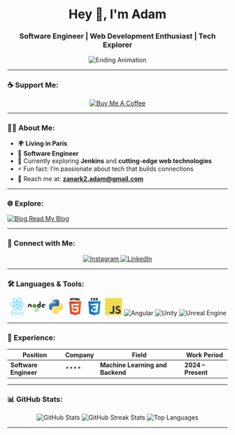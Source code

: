 <h1 align="center">Hey 👋, I'm Adam </h1>
<h3 align="center">Software Engineer | Web Development Enthusiast | Tech Explorer</h3>

<p align="center">
   <img src="https://giffiles.alphacoders.com/218/218663.gif" alt="Ending Animation" >
</p>

---

### ☕ Support Me:
<p align="center">
  <a href="https://buymeacoffee.com/adxdits" target="_blank">
    <img src="https://img.buymeacoffee.com/button-api/?text=Buy me a coffee&emoji=&slug=adxdits&button_colour=FFDD00&font_colour=000000&font_family=Arial&outline_colour=000000&coffee_colour=ffffff" alt="Buy Me A Coffee" />
  </a>
</p>

---

### 👨‍💻 About Me:
- 🌍 **Living in Paris**  
- 💼 **Software Engineer**
- 🌱 Currently exploring **Jenkins** and **cutting-edge web technologies**  
- ⚡ Fun fact: I’m passionate about tech that builds connections  
- 📧 Reach me at: **zanark2.adam@gmail.com**  

---

### 🌐 Explore:
<a href="https://adxdits.github.io/MySite/" target="_blank">
  <img src="https://img.icons8.com/?size=100&id=cXYUoqPdbtbr&format=png&color=000000" alt="Blog" height="30" width="30"/> 
  <span>Read My Blog</span>
</a>

---

### 📱 Connect with Me:
<p align="center">
  <a href="https://instagram.com/adamxmounayar" target="_blank">
    <img src="https://raw.githubusercontent.com/rahuldkjain/github-profile-readme-generator/master/src/images/icons/Social/instagram.svg" alt="Instagram" height="30" width="30" />
  </a>
  <a href="https://www.linkedin.com/in/adam-al-mounayar-0b6a5026b/" target="_blank">
    <img src="https://img.icons8.com/?size=100&id=13930&format=png&color=000000" alt="LinkedIn" height="30" width="30" />
  </a>
</p>

---

### 🛠️ Languages & Tools:
<p align="center">
  <img src="https://raw.githubusercontent.com/devicons/devicon/master/icons/react/react-original-wordmark.svg" alt="React" width="40" height="40"/>
  <img src="https://raw.githubusercontent.com/devicons/devicon/master/icons/nodejs/nodejs-original-wordmark.svg" alt="Node.js" width="40" height="40"/>
  <img src="https://raw.githubusercontent.com/devicons/devicon/master/icons/python/python-original.svg" alt="Python" width="40" height="40"/>
  <img src="https://raw.githubusercontent.com/devicons/devicon/master/icons/html5/html5-original-wordmark.svg" alt="HTML5" width="40" height="40"/>
  <img src="https://raw.githubusercontent.com/devicons/devicon/master/icons/css3/css3-original-wordmark.svg" alt="CSS3" width="40" height="40"/>
  <img src="https://raw.githubusercontent.com/devicons/devicon/master/icons/javascript/javascript-original.svg" alt="JavaScript" width="40" height="40"/>
  <img src="https://angular.io/assets/images/logos/angular/angular.svg" alt="Angular" width="40" height="40"/>
  <img src="https://www.vectorlogo.zone/logos/unity3d/unity3d-icon.svg" alt="Unity" width="40" height="40"/>
  <img src="https://raw.githubusercontent.com/kenangundogan/fontisto/036b7eca71aab1bef8e6a0518f7329f13ed62f6b/icons/svg/brand/unreal-engine.svg" alt="Unreal Engine" width="40" height="40"/>
</p>

---

### 👔 Experience:
| Position               | Company         | Field             | Work Period       |
|------------------------|-----------------|-------------------|-------------------|
| **Software Engineer** | ****     | **Machine Learning and Backend** | **2024 – Present** |

---

### 📊 GitHub Stats:
<div align="center">
  <img src="https://github-readme-stats.vercel.app/api?username=Adxdits&show_icons=true&theme=radical" alt="GitHub Stats" />
  <img src="https://github-readme-streak-stats.herokuapp.com/?user=Adxdits&theme=radical" alt="GitHub Streak Stats" />
  <img src="https://github-readme-stats.vercel.app/api/top-langs/?username=Adxdits&layout=compact&theme=radical" alt="Top Languages" />
</div>

---

